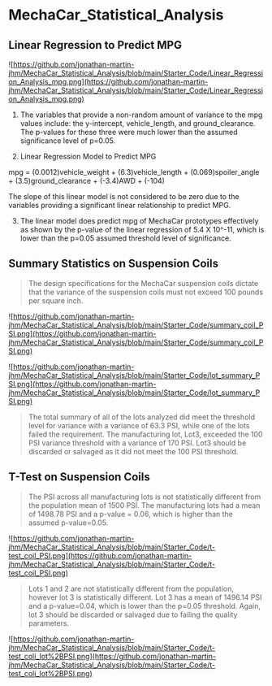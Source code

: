 # MechaCar_Statistical_Analysis

## Linear Regression to Predict MPG

![https://github.com/jonathan-martin-jhm/MechaCar_Statistical_Analysis/blob/main/Starter_Code/Linear_Regression_Analysis_mpg.png](https://github.com/jonathan-martin-jhm/MechaCar_Statistical_Analysis/blob/main/Starter_Code/Linear_Regression_Analysis_mpg.png)

1. The variables that provide a non-random amount of variance to the mpg values     include: the y-intercept, vehicle_length, and ground_clearance. The p-values     for these three were much lower than the assumed significance level of p=0.05.

2. Linear Regression Model to Predict MPG

  mpg = (0.0012)vehicle_weight + (6.3)vehicle_length + (0.069)spoiler_angle +     (3.5)ground_clearance + (-3.4)AWD + (-104)

  The slope of this linear model is not considered to be zero due to the           variables providing a significant linear relationship to predict MPG. 

3.  The linear model does predict mpg of MechaCar prototypes effectively as shown by the p-value of the linear regression of 5.4 X 10^-11, which is lower than the p=0.05 assumed threshold level of significance.

## Summary Statistics on Suspension Coils

> The design specifications for the MechaCar suspension coils dictate that the variance of the suspension coils must not exceed 100 pounds per square inch.

![https://github.com/jonathan-martin-jhm/MechaCar_Statistical_Analysis/blob/main/Starter_Code/summary_coil_PSI.png](https://github.com/jonathan-martin-jhm/MechaCar_Statistical_Analysis/blob/main/Starter_Code/summary_coil_PSI.png)

![https://github.com/jonathan-martin-jhm/MechaCar_Statistical_Analysis/blob/main/Starter_Code/lot_summary_PSI.png](https://github.com/jonathan-martin-jhm/MechaCar_Statistical_Analysis/blob/main/Starter_Code/lot_summary_PSI.png)

> The total summary of all of the lots analyzed did meet the threshold level for variance with a variance of 63.3 PSI, while one of the lots failed the requirement. The manufacturing lot, Lot3, exceeded the 100 PSI variance threshold with a variance of 170 PSI. Lot3 should be discarded or salvaged as it did not meet the 100 PSI threshold.

## T-Test on Suspension Coils

> The PSI across all manufacturing lots is not statistically different from the population mean of 1500 PSI. The manufacturing lots had a mean of 1498.78 PSI and a p-value = 0.06, which is higher than the assumed p-value=0.05.

![https://github.com/jonathan-martin-jhm/MechaCar_Statistical_Analysis/blob/main/Starter_Code/t-test_coil_PSI.png](https://github.com/jonathan-martin-jhm/MechaCar_Statistical_Analysis/blob/main/Starter_Code/t-test_coil_PSI.png)

> Lots 1 and 2 are not statistically different from the population, however lot 3 is statistically different. Lot 3 has a mean of 1496.14 PSI and a p-value=0.04, which is lower than the p=0.05 threshold. Again, lot 3 should be discarded or salvaged due to failing the quality parameters.

![https://github.com/jonathan-martin-jhm/MechaCar_Statistical_Analysis/blob/main/Starter_Code/t-test_coli_lot%2BPSI.png](https://github.com/jonathan-martin-jhm/MechaCar_Statistical_Analysis/blob/main/Starter_Code/t-test_coli_lot%2BPSI.png)
